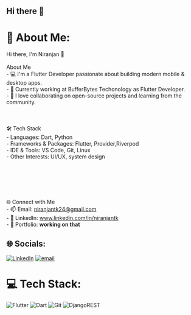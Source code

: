## Hi there 👋

# 💫 About Me:
Hi there, I'm Niranjan 👋<br><br> About Me<br>- 💻 I'm a  Flutter Developer passionate about building modern mobile & desktop apps.  <br>- 🎯 Currently working at BufferBytes Techonology as Flutter Developer.  <br>- 🤝 I love collaborating on open-source projects and learning from the community.  <br><br> <br><br>🛠️ Tech Stack<br>- Languages: Dart, Python<br>- Frameworks & Packages: Flutter, Provider,Riverpod<br>- IDE & Tools: VS Code, Git, Linux  <br>- Other Interests: UI/UX, system design  <br><br> <br><br><br><br><br>🌐 Connect with Me<br>- 📫 Email: niranjantk24@gmail.com<br>- 💼 LinkedIn: www.linkedin.com/in/niranjantk<br>- 📝 Portfolio: **working on that**<br>

## 🌐 Socials:
[![LinkedIn](https://img.shields.io/badge/LinkedIn-%230077B5.svg?logo=linkedin&logoColor=white)](https://linkedin.com/in/www.linkedin.com/in/niranjantk) [![email](https://img.shields.io/badge/Email-D14836?logo=gmail&logoColor=white)](mailto:niranjantk24@gmail.com) 

# 💻 Tech Stack:
![Flutter](https://img.shields.io/badge/Flutter-%2302569B.svg?style=for-the-badge&logo=Flutter&logoColor=white) ![Dart](https://img.shields.io/badge/dart-%230175C2.svg?style=for-the-badge&logo=dart&logoColor=white) ![Git](https://img.shields.io/badge/git-%23F05033.svg?style=for-the-badge&logo=git&logoColor=white) ![DjangoREST](https://img.shields.io/badge/DJANGO-REST-ff1709?style=for-the-badge&logo=django&logoColor=white&color=ff1709&labelColor=gray)


<!-- Proudly created with GPRM ( https://gprm.itsvg.in ) -->
